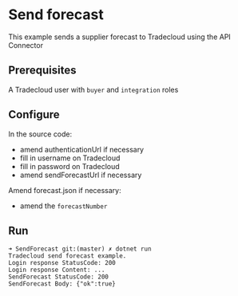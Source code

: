 # Send forecast

This example sends a supplier forecast to Tradecloud using the API Connector

## Prerequisites

A Tradecloud user with `buyer` and `integration` roles

## Configure

In the source code:
- amend authenticationUrl if necessary
- fill in username on Tradecloud
- fill in password on Tradecloud
- amend sendForecastUrl if necessary

Amend forecast.json if necessary:
- amend the `forecastNumber` 

## Run

```
➜ SendForecast git:(master) ✗ dotnet run
Tradecloud send forecast example.
Login response StatusCode: 200
Login response Content: ...
SendForecast StatusCode: 200
SendForecast Body: {"ok":true}
```